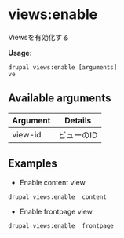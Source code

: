 # views:enable
Viewsを有効化する

**Usage:**
```
drupal views:enable [arguments]
ve
```

## Available arguments
Argument | Details
---------|-------------
view-id | ビューのID

## Examples
* Enable content view
```
drupal views:enable  content
```
* Enable frontpage view
```
drupal views:enable  frontpage
```
